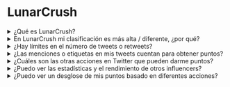# LunarCrush

<details>

<summary>¿Qué es LunarCrush?</summary>

LunarCrush es una plataforma que utiliza aprendizaje automático y análisis de datos para proporcionar información sobre los mercados de criptomonedas. Analiza la actividad en las redes sociales y el sentimiento de los usuarios para ofrecer una visión completa de varias criptomonedas. El objetivo de la plataforma es ayudar a los inversores a tomar decisiones informadas a través de métricas y análisis en tiempo real.

Utilizamos LunarCrush como proveedor de datos en este desafío.

Puedes encontrar más información sobre LunarCrush [aquí](https://lunarcrush.com/faq).

</details>

<details>

<summary>En LunarCrush mi clasificación es más alta / diferente, ¿por qué?</summary>

Utilizamos un sistema de puntuación interno para garantizar oportunidades más equitativas para todos los participantes.

</details>

<details>

<summary>¿Hay límites en el número de tweets o retweets?</summary>

No, simplemente evita hacer spam o usar etiquetas irrelevantes.

</details>

<details>

<summary>¿Las menciones o etiquetas en mis tweets cuentan para obtener puntos?</summary>

Sí, de manera indirecta. Las menciones pueden aumentar el alcance y un mayor alcance puede elevar tu clasificación como influencer, lo que a su vez te otorga más puntos. Las etiquetas son cruciales para que tus tweets sean reconocidos. Asegúrate de usar #XBorg, $XBG y #XBG.

</details>

<details>

<summary>¿Cuáles son las otras acciones en Twitter que pueden darme puntos?</summary>

Los "me gusta", los comentarios, los retweets y el aumento de tu número de seguidores son factores indirectos que pueden mejorar tu clasificación como influencer.

</details>

<details>

<summary>¿Puedo ver las estadísticas y el rendimiento de otros influencers?</summary>

Visita nuestra tabla de clasificación. <mark style="color:red;">\[ENLACE A LA TABLA DE CLASIFICACIÓN]</mark>\
Puedes encontrar una vista más detallada y análisis [aquí](https://lunarcrush.com/cryptocurrency-influencers?symbol=XBG\&metric=influencers\_influential).

</details>

<details>

<summary>¿Puedo ver un desglose de mis puntos basado en diferentes acciones?</summary>

Ganas puntos en función de tu participación diaria en Twitter, según lo medido por LunarCrush. Dado que LunarCrush no revela su metodología de puntuación precisa, no podemos proporcionar información más específica sobre este aspecto.

</details>